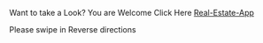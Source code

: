 Want to take a Look?
You are Welcome 
Click Here [Real-Estate-App](https://smoothscroll7781.netlify.app/)

Please swipe in Reverse directions 
